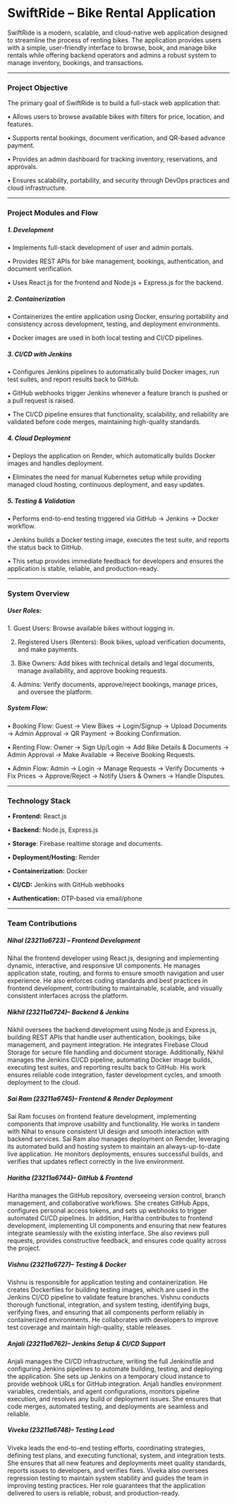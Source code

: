<h1>SwiftRide – Bike Rental Application</h1>

SwiftRide is a modern, scalable, and cloud-native web application designed to streamline the process 
of renting bikes. The application provides users with a simple, user-friendly interface to browse, book, and manage bike rentals while 
offering backend operators and admins a robust system to manage inventory, bookings, and transactions.
________________________________________________________________________________________________________________________________________

<h3>Project Objective</h3>

The primary goal of SwiftRide is to build a full-stack web application that:

•	Allows users to browse available bikes with filters for price, location, and features.

•	Supports rental bookings, document verification, and QR-based advance payment.

•	Provides an admin dashboard for tracking inventory, reservations, and approvals.

•	Ensures scalability, portability, and security through DevOps practices and cloud infrastructure.
____________________________________________________________________________________________________________________________________________
<h3>Project Modules and Flow</h3>

<h5>1. Development</h5>
   
   •	Implements full-stack development of user and admin portals.
   
   •	Provides REST APIs for bike management, bookings, authentication, and document verification.
   
   •	Uses React.js for the frontend and Node.js + Express.js for the backend.

<h5>2. Containerization</h5>
   
   •	Containerizes the entire application using Docker, ensuring portability and consistency across development, testing, and deployment environments.
   
   •	Docker images are used in both local testing and CI/CD pipelines.

<h5>3. CI/CD with Jenkins</h5>
   
   •	Configures Jenkins pipelines to automatically build Docker images, run test suites, and report results back to GitHub.
   
   •	GitHub webhooks trigger Jenkins whenever a feature branch is pushed or a pull request is raised.
   
   •	The CI/CD pipeline ensures that functionality, scalability, and reliability are validated before code merges, maintaining high-quality standards.

<h5>4. Cloud Deployment</h5>
   
   •	Deploys the application on Render, which automatically builds Docker images and handles deployment.
   
   •	Eliminates the need for manual Kubernetes setup while providing managed cloud hosting, continuous deployment, and easy updates.

<h5>5. Testing & Validation</h5>
   
   •	Performs end-to-end testing triggered via GitHub → Jenkins → Docker workflow.
   
   •	Jenkins builds a Docker testing image, executes the test suite, and reports the status back to GitHub.
   
   •	This setup provides immediate feedback for developers and ensures the application is stable, reliable, and production-ready.
________________________________________
<h3>System Overview</h3>

<h5>User Roles:</h5>
   1.	Guest Users: Browse available bikes without logging in.
   
   2.	Registered Users (Renters): Book bikes, upload verification documents, and make payments.
   
   3.	Bike Owners: Add bikes with technical details and legal documents, manage availability, and approve booking requests.
   
   4.	Admins: Verify documents, approve/reject bookings, manage prices, and oversee the platform.

<h5>System Flow:</h5>

   •	Booking Flow: Guest → View Bikes → Login/Signup → Upload Documents → Admin Approval → QR Payment → Booking Confirmation.
   
   •	Renting Flow: Owner → Sign Up/Login → Add Bike Details & Documents → Admin Approval → Make Available → Receive Booking Requests.
   
   •	Admin Flow: Admin → Login → Manage Requests → Verify Documents → Fix Prices → Approve/Reject → Notify Users & Owners → Handle Disputes.
________________________________________
<h3>Technology Stack</h3>

   •	<b>Frontend:</b> React.js
   
   •	<b>Backend:</b> Node.js, Express.js
   
   •	<b>Storage</b>: Firebase realtime storage and documents.

   •	<b>Deployment/Hosting:</b> Render
   
   •	<b>Containerization:</b> Docker
   
   •	<b>CI/CD:</b> Jenkins with GitHub webhooks
   
   •	<b>Authentication:</b> OTP-based via email/phone

________________________________________

<h3>Team Contributions</h3>

<h5>Nihal (23211a6723) – Frontend Development</h5>

Nihal the frontend developer using React.js, designing and implementing dynamic, interactive, and responsive UI components. He manages application state, routing, and forms 
to ensure smooth navigation and user experience. He also enforces coding standards and best practices in frontend development, contributing to maintainable, scalable, and visually consistent interfaces across the platform.

<h5>Nikhil (23211a6724)– Backend & Jenkins</h5>

Nikhil oversees the backend development using Node.js and Express.js, building REST APIs that handle user authentication, bookings, bike management, and payment integration. He integrates 
Firebase Cloud Storage for secure file handling and document storage. Additionally, Nikhil manages the Jenkins CI/CD pipeline, automating Docker image builds, executing test suites, and 
reporting results back to GitHub. His work ensures reliable code integration, faster development cycles, and smooth deployment to the cloud.

<h5>Sai Ram (23211a6745)– Frontend & Render Deployment</h5>

Sai Ram focuses on frontend feature development, implementing components that improve usability and functionality. He works in tandem with Nihal to ensure consistent UI design and 
smooth interaction with backend services. Sai Ram also manages deployment on Render, leveraging its automated build and hosting system to maintain an always-up-to-date live application. 
He monitors deployments, ensures successful builds, and verifies that updates reflect correctly in the live environment.

<h5>Haritha (23211a6744)– GitHub & Frontend</h5>

Haritha manages the GitHub repository, overseeing version control, branch management, and collaborative workflows. She creates GitHub Apps, configures personal access tokens, and sets up 
webhooks to trigger automated CI/CD pipelines. In addition, Haritha contributes to frontend development, implementing UI components and ensuring that new features integrate seamlessly with 
the existing interface. She also reviews pull requests, provides constructive feedback, and ensures code quality across the project.

<h5>Vishnu (23211a6727)– Testing & Docker</h5>

Vishnu is responsible for application testing and containerization. He creates Dockerfiles for building testing images, which are used in the Jenkins CI/CD pipeline to validate feature 
branches. Vishnu conducts thorough functional, integration, and system testing, identifying bugs, verifying fixes, and ensuring that all components perform reliably in containerized 
environments. He collaborates with developers to improve test coverage and maintain high-quality, stable releases.

<h5>Anjali (23211a6762)– Jenkins Setup & CI/CD Support</h5>

Anjali manages the CI/CD infrastructure, writing the full Jenkinsfile and configuring Jenkins pipelines to automate building, testing, and deploying the application. She sets up Jenkins on 
a temporary cloud instance to provide webhook URLs for GitHub integration. Anjali handles environment variables, credentials, and agent configurations, monitors pipeline execution, and 
resolves any build or deployment issues. She ensures that code merges, automated testing, and deployments are seamless and reliable.

<h5>Viveka (23211a6748)– Testing Lead</h5>

Viveka leads the end-to-end testing efforts, coordinating strategies, defining test plans, and executing functional, system, and integration tests. She ensures that all new features and 
deployments meet quality standards, reports issues to developers, and verifies fixes. Viveka also oversees regression testing to maintain system stability and guides the team in improving 
testing practices. Her role guarantees that the application delivered to users is reliable, robust, and production-ready.





